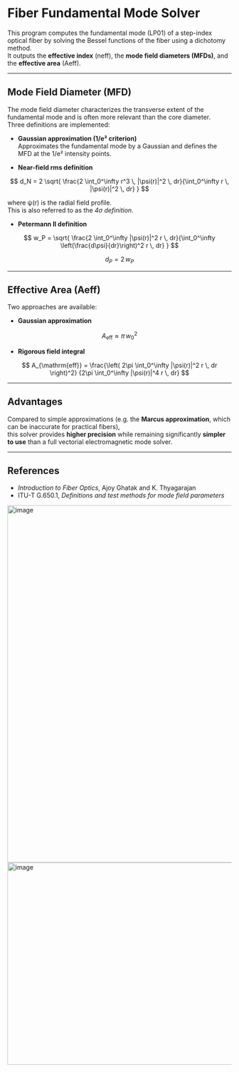 # Fiber Fundamental Mode Solver

This program computes the fundamental mode (LP01) of a step-index optical fiber by solving the Bessel functions of the fiber using a dichotomy method.  
It outputs the **effective index** (neff), the **mode field diameters (MFDs)**, and the **effective area** (Aeff).

---

## Mode Field Diameter (MFD)

The mode field diameter characterizes the transverse extent of the fundamental mode and is often more relevant than the core diameter.  
Three definitions are implemented:

- **Gaussian approximation (1/e² criterion)**  
  Approximates the fundamental mode by a Gaussian and defines the MFD at the 1/e² intensity points.

- **Near-field rms definition**

$$
d_N = 2 \sqrt{ \frac{2 \int_0^\infty r^3 \, |\psi(r)|^2 \, dr}{\int_0^\infty r \, |\psi(r)|^2 \, dr} }
$$

where ψ(r) is the radial field profile.  
This is also referred to as the *4σ definition*.

- **Petermann II definition**

$$
w_P = \sqrt{ \frac{2 \int_0^\infty |\psi(r)|^2 r \, dr}{\int_0^\infty \left(\frac{d\psi}{dr}\right)^2 r \, dr} }
$$

$$
d_P = 2 \, w_P
$$

---

## Effective Area (Aeff)

Two approaches are available:

- **Gaussian approximation**

$$
A_{\mathrm{eff}} \approx \pi \, w_0^2
$$

- **Rigorous field integral**

$$
A_{\mathrm{eff}} = \frac{\left( 2\pi \int_0^\infty |\psi(r)|^2 r \, dr \right)^2}
{2\pi \int_0^\infty |\psi(r)|^4 r \, dr}
$$

---

## Advantages

Compared to simple approximations (e.g. the **Marcus approximation**, which can be inaccurate for practical fibers),  
this solver provides **higher precision** while remaining significantly **simpler to use** than a full vectorial electromagnetic mode solver.

---

## References

- *Introduction to Fiber Optics*, Ajoy Ghatak and K. Thyagarajan  
- ITU-T G.650.1, *Definitions and test methods for mode field parameters*




<img width="963" height="802" alt="image" src="https://github.com/user-attachments/assets/e26d0342-f6e2-4d78-92f9-d0c15b512c59" />
<img width="787" height="454" alt="image" src="https://github.com/user-attachments/assets/ef40b564-fdd0-434d-a501-a3e7c46f38c3" />


